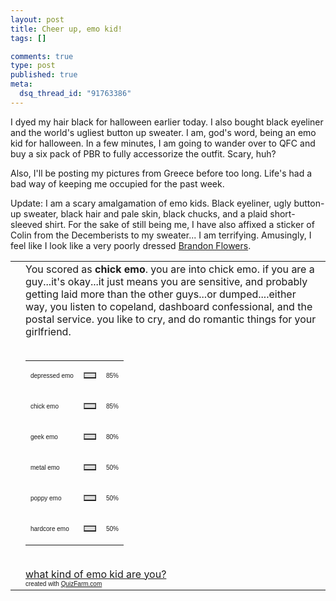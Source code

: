 ```yaml
--- 
layout: post
title: Cheer up, emo kid!
tags: []

comments: true
type: post
published: true
meta: 
  dsq_thread_id: "91763386"
---
```

I dyed my hair black for halloween earlier today. I also bought black eyeliner and the world's ugliest button up sweater. I am, god's word, being an emo kid for halloween. In a few minutes, I am going to wander over to QFC and buy a six pack of PBR to fully accessorize the outfit. Scary, huh?

  Also, I'll be posting my pictures from Greece before too long. Life's had a bad way of keeping me occupied for the past week.

  Update: I am a scary amalgamation of emo kids. Black eyeliner, ugly button-up sweater, black hair and pale skin, black chucks, and a plaid short-sleeved shirt. For the sake of still being me, I have also affixed a sticker of Colin from the Decemberists to my sweater... I am terrifying. Amusingly, I feel like I look like a very poorly dressed <a href="http://en.wikipedia.org/wiki/Brandon_Flowers">Brandon Flowers</a>.

  <table border='0' cellpadding='5' cellspacing='0' width='600'><tr><td></td><td> You scored as <b>chick emo</b>. you are into chick emo. if you are a guy...it's okay...it just means you are sensitive, and probably getting laid more than the other guys...or dumped....either way, you listen to copeland, dashboard confessional, and the postal service. you like to cry, and do romantic things for your girlfriend.<br /><br /><table border='0' width='300' cellspacing='0' cellpadding='0'><tr><td><p><font face='Arial' size='1'>depressed emo</font></p></td><td><table border='1' cellpadding='0' cellspacing='0' width='85' bgcolor='#dddddd'><tr><td></td></tr></table></td><td><font face='Arial' size='1'>85%</font></td></tr><tr><td><p><font face='Arial' size='1'>chick emo</font></p></td><td><table border='1' cellpadding='0' cellspacing='0' width='85' bgcolor='#dddddd'><tr><td></td></tr></table></td><td><font face='Arial' size='1'>85%</font></td></tr><tr><td><p><font face='Arial' size='1'>geek emo</font></p></td><td><table border='1' cellpadding='0' cellspacing='0' width='80' bgcolor='#dddddd'><tr><td></td></tr></table></td><td><font face='Arial' size='1'>80%</font></td></tr><tr><td><p><font face='Arial' size='1'>metal emo</font></p></td><td><table border='1' cellpadding='0' cellspacing='0' width='50' bgcolor='#dddddd'><tr><td></td></tr></table></td><td><font face='Arial' size='1'>50%</font></td></tr><tr><td><p><font face='Arial' size='1'>poppy emo</font></p></td><td><table border='1' cellpadding='0' cellspacing='0' width='50' bgcolor='#dddddd'><tr><td></td></tr></table></td><td><font face='Arial' size='1'>50%</font></td></tr><tr><td><p><font face='Arial' size='1'>hardcore emo</font></p></td><td><table border='1' cellpadding='0' cellspacing='0' width='50' bgcolor='#dddddd'><tr><td></td></tr></table></td><td><font face='Arial' size='1'>50%</font></td></tr></td></tr></table><br /><a href='http://quizfarm.com/test.php?q_id=4163'>what kind of emo kid are you?</a><br /><font face='Arial' size='1'>created with <a href='http://quizfarm.com'>QuizFarm.com</a></font></table>
